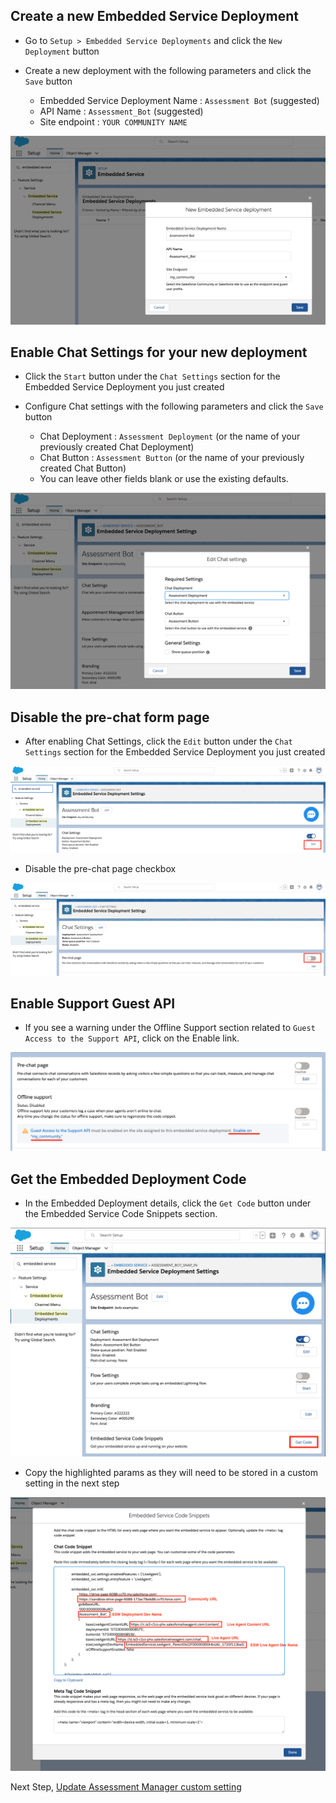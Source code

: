 ## Create a new Embedded Service Deployment

- Go to `Setup > Embedded Service Deployments` and click the `New Deployment` button
- Create a new deployment with the following parameters and click the `Save` button

    - Embedded Service Deployment Name : `Assessment Bot` (suggested)
    - API Name : `Assessment_Bot` (suggested)
    - Site endpoint : `YOUR COMMUNITY NAME`

![Embedded](/docs/images/embedded-service/snapin-create.png?raw=true)

## Enable Chat Settings for your new deployment

- Click the `Start` button under the `Chat Settings` section for the Embedded Service Deployment you just created
- Configure Chat settings with the following parameters and click the `Save` button

    - Chat Deployment : `Assessment Deployment` (or the name of your previously created Chat Deployment)
    - Chat Button : `Assessment Button` (or the name of your previously created Chat Button)
    - You can leave other fields blank or use the existing defaults.

![Embedded](/docs/images/embedded-service/snapin-chat-enabled.png?raw=true)

## Disable the pre-chat form page

- After enabling Chat Settings, click the `Edit` button under the `Chat Settings` section for the Embedded Service Deployment you just created

![Embedded](/docs/images/embedded-service/snapin-chat-button.png?raw=true)

- Disable the pre-chat page checkbox

![Embedded](/docs/images/embedded-service/snapin-disable-prechat.png?raw=true)

## Enable Support Guest API

- If you see a warning under the Offline Support section related to `Guest Access to the Support API`, click on the Enable link.

![Embedded](/docs/images/embedded-service/snapin-enable-guest-api.png?raw=true)


## Get the Embedded Deployment Code

- In the Embedded Deployment details, click the `Get Code` button under the Embedded Service Code Snippets section.

![Embedded](/docs/images/embedded-service/snapin-deployment-code.png?raw=true)

- Copy the highlighted params as they will need to be stored in a custom setting in the next step

![Embedded](/docs/images/embedded-service/snapin-deployment-code-params.png?raw=true)


Next Step, [Update Assessment Manager custom setting](CustomSetting.md)
